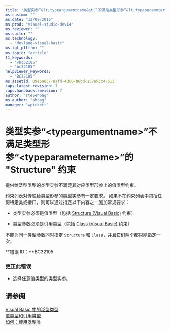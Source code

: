 ```yaml
---
title: "类型实参“&lt;typeargumentname&gt;”不满足类型形参“&lt;typeparametername&gt;”的 &quot;Structure&quot; 约束 | Microsoft Docs"
ms.custom: ""
ms.date: "12/09/2016"
ms.prod: "visual-studio-dev14"
ms.reviewer: ""
ms.suite: ""
ms.technology: 
  - "devlang-visual-basic"
ms.tgt_pltfrm: ""
ms.topic: "article"
f1_keywords: 
  - "vbc32105"
  - "bc32105"
helpviewer_keywords: 
  - "BC32105"
ms.assetid: 09e5a837-8afd-4360-86bd-157e53c47513
caps.latest.revision: 7
caps.handback.revision: 7
author: "stevehoag"
ms.author: "shoag"
manager: "wpickett"
---
```

# 类型实参“&lt;typeargumentname&gt;”不满足类型形参“&lt;typeparametername&gt;”的 &quot;Structure&quot; 约束
提供给泛型类型的类型实参不满足其对应类型形参上的值类型约束。  
  
 约束列表对传递给类型形参的类型实参有一定要求。 如果不在约束列表中包括任何特定类或接口，则可以通过指定以下内容之一施加常规要求：  
  
-   类型实参必须是值类型（包括 [Structure \(Visual Basic\)](http://msdn.microsoft.com/zh-cn/263ce115-ac36-4c05-8cb7-0e0eead5c6d0) 约束）  
  
-   类型参数必须是引用类型（包括 [Class \(Visual Basic\)](http://msdn.microsoft.com/zh-cn/0777c6e6-46bc-451b-ad70-57b49d4ef4f7) 约束）  
  
 不能为同一类型参数同时指定 `Structure` 和 `Class`，并且它们两个都只能指定一次。  
  
 **错误 ID：**BC32105  
  
### 更正此错误  
  
-   选择任意值类型的类型实参。  
  
## 请参阅  
 [Visual Basic 中的泛型类型](../Topic/Generic%20Types%20in%20Visual%20Basic%20\(Visual%20Basic\).md)   
 [值类型和引用类型](../Topic/Value%20Types%20and%20Reference%20Types.md)   
 [如何：使用泛型类](../Topic/How%20to:%20Use%20a%20Generic%20Class%20\(Visual%20Basic\).md)